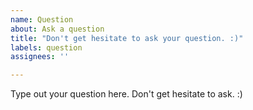```yaml
---
name: Question
about: Ask a question
title: "Don't get hesitate to ask your question. :)"
labels: question
assignees: ''

---
```


Type out your question here. Don't get hesitate to ask. :)